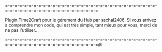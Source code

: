=-=-=-=-=-=-=-=-=-=-=-=-=-=-=-=-=-=-=-=-=-=-=-=-=-=-=-=-=-=-=-=-=-=-=-=-=-=-=-=-=-=-=-=-=-=-=-=-=-=-=-=

Plugin Time2Craft pour le gérement du Hub par sachal2406.
Si vous arrivez à comprendre mon code, qui est très simple,
tant mieux pour vous, merci de ne pas l'utiliser...

=-=-=-=-=-=-=-=-=-=-=-=-=-=-=-=-=-=-=-=-=-=-=-=-=-=-=-=-=-=-=-=-=-=-=-=-=-=-=-=-=-=-=-=-=-=-=-=-=-=-=-=@
